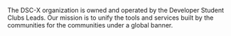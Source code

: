 The DSC-X organization is owned and operated by the Developer Student Clubs Leads. Our mission is to unify the tools and services built by the communities for the communities under a global banner.
